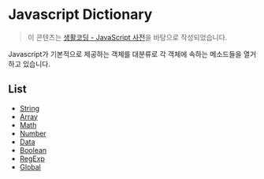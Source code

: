 # Javascript Dictionary

> 이 콘텐츠는 [생활코딩 - JavaScript 사전](https://www.opentutorials.org/course/50)을 바탕으로 작성되었습니다.  

Javascript가 기본적으로 제공하는 객체를 대분류로 각 객체에 속하는 메소드들을 열거하고 있습니다.  

## List

- [String]() 
- [Array]()
- [Math]()
- [Number]()
- [Data]()
- [Boolean]()
- [RegExp]()
- [Global]()
